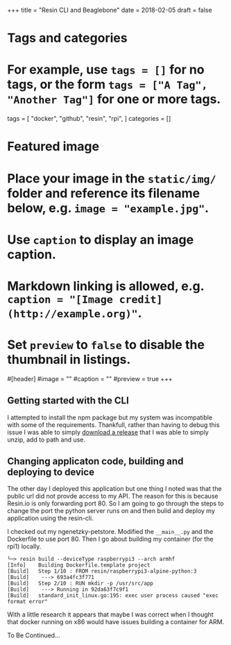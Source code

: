 +++
title = "Resin CLI and Beaglebone"
date = 2018-02-05
draft = false

# Tags and categories
# For example, use `tags = []` for no tags, or the form `tags = ["A Tag", "Another Tag"]` for one or more tags.
tags = [
    "docker",
    "github",
    "resin",
    "rpi",
]
categories = []

# Featured image
# Place your image in the `static/img/` folder and reference its filename below, e.g. `image = "example.jpg"`.
# Use `caption` to display an image caption.
#   Markdown linking is allowed, e.g. `caption = "[Image credit](http://example.org)"`.
# Set `preview` to `false` to disable the thumbnail in listings.
#[header]
#image = ""
#caption = ""
#preview = true
+++

## Getting started with the CLI

I attempted to install the npm package but my system was incompatible with some
of the requirements. Thankfull, rather than having to debug this issue I was
able to simply [download a release](https://github.com/resin-io/resin-cli/releases)
that I was able to simply unzip, add to path and use.

## Changing applicaton code, building and deploying to device

The other day I deployed this application but one thing I noted was that the
public url did not provde access to my API. The reason for this is because
Resin.io is only forwarding port 80. So I am going to go through the steps
to change the port the python server runs on and then bulid and deploy my
application using the resin-cli.

I checked out my ngenetzky-petstore. Modified the `__main__.py` and the
Dockerfile to use port 80. Then I go about building my container (for the rpi1)
locally.

```
└─> resin build --deviceType raspberrypi3 --arch armhf
[Info]    Building Dockerfile.template project
[Build]   Step 1/10 : FROM resin/raspberrypi3-alpine-python:3
[Build]    ---> 693a4fc3f771
[Build]   Step 2/10 : RUN mkdir -p /usr/src/app
[Build]    ---> Running in 92da63f7c9f1
[Build]   standard_init_linux.go:195: exec user process caused "exec format error"
```

With a little research it appears that maybe I was correct when I thought that
docker running on x86 would have issues building a container for ARM.

To Be Continued...
